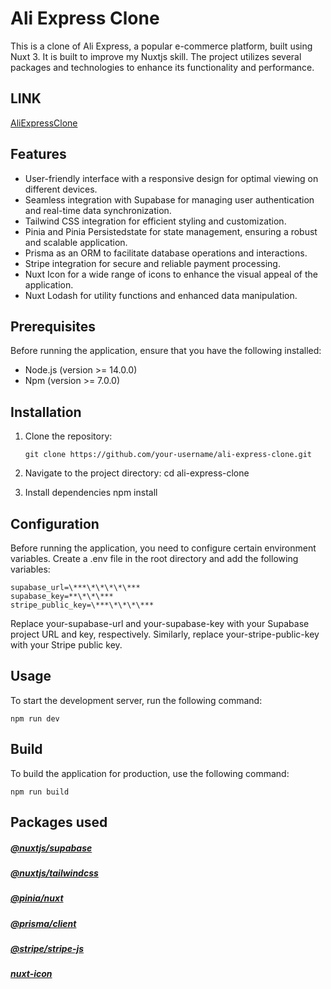 # Ali Express Clone

This is a clone of Ali Express, a popular e-commerce platform, built using Nuxt 3. It is built to improve my Nuxtjs skill. The project utilizes several packages and technologies to enhance its functionality and performance.

## LINK

[AliExpressClone](https://aliexpressss-clone.netlify.app/)

## Features

- User-friendly interface with a responsive design for optimal viewing on different devices.
- Seamless integration with Supabase for managing user authentication and real-time data synchronization.
- Tailwind CSS integration for efficient styling and customization.
- Pinia and Pinia Persistedstate for state management, ensuring a robust and scalable application.
- Prisma as an ORM to facilitate database operations and interactions.
- Stripe integration for secure and reliable payment processing.
- Nuxt Icon for a wide range of icons to enhance the visual appeal of the application.
- Nuxt Lodash for utility functions and enhanced data manipulation.

## Prerequisites

Before running the application, ensure that you have the following installed:

- Node.js (version >= 14.0.0)
- Npm (version >= 7.0.0)

## Installation

1. Clone the repository:

   ```shell
   git clone https://github.com/your-username/ali-express-clone.git
   ```

2. Navigate to the project directory:
   cd ali-express-clone

3. Install dependencies
   npm install

## Configuration

Before running the application, you need to configure certain environment variables. Create a .env file in the root directory and add the following variables:

```
supabase_url=\***\*\*\*\*\***
supabase_key=**\*\*\***
stripe_public_key=\***\*\*\*\***

```

Replace your-supabase-url and your-supabase-key with your Supabase project URL and key, respectively. Similarly, replace your-stripe-public-key with your Stripe public key.

## Usage

To start the development server, run the following command:

```
npm run dev
```

## Build

To build the application for production, use the following command:

```
npm run build

```

## Packages used

##### [@nuxtjs/supabase](https://supabase.nuxtjs.org/)

##### [@nuxtjs/tailwindcss](https://tailwindcss.nuxtjs.org/)

##### [@pinia/nuxt](https://pinia.vuejs.org/ssr/nuxt.html)

##### [@prisma/client](https://www.prisma.io/docs/concepts/components/prisma-client)

##### [@stripe/stripe-js](https://stripe.com)

##### [nuxt-icon](https://nuxt.com/modules/icons)
